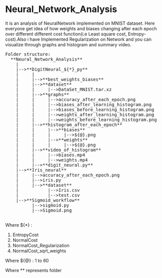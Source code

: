 # Neural_Network_Analysis
It is an analysis of NeuralNetwork implemented on MNIST dataset. Here everyone get idea of how weights and biases changing after each epoch over different different cost function(i.e Least square cost, Entropy-cost).Also i have Implemented Regularization on Network and you can visualize through graphs and histogram and summary video.
<pre>
Folder structure:
  **Neural_Network_Analysis**
    |
    |-->**DigitNeural_${*}_py**
    |     |
    |     |-->**best_weights_biases**
    |     |-->**dataset**
    |     |     |-->DataSet_MNIST.tar.xz
    |     |-->**graphs**
    |     |     |-->accuracy_after_each_epoch.png
    |     |     |-->biases_after_learning_histogram.png
    |     |     |-->biases_before_learning_histogram.png
    |     |     |-->weights_after_learning_histogram.png
    |     |     |-->weights_before_learning_histogram.png
    |     |-->**histogram_after_each_epoch**
    |     |     |-->**biases**
    |     |     |     |-->${@}.png
    |     |     |-->**weights**
    |     |     |     |-->${@}.png
    |     |-->**video_of_histogram**
    |     |     |-->biases.mp4
    |     |     |-->weights.mp4
    |     |-->**digit_neural.py**
    |-->**Iris_neural**
    |     |-->accuracy_after_each_epoch.png
    |     |-->iris.py
    |     |-->**dataset**
    |           |-->Iris.csv
    |           |-->test.csv
    |-->**Sigmoid_workflow**
          |-->sigmoid.py
          |-->Sigmoid.png
    </pre>  
    
Where ${*} :
  1)  EntropyCost
  2)  NormalCost
  3)  NormalCost_Regularization
  4)  NormalCost_sqrt_weights
  
Where ${@} : 1 to 60

Where ** represents folder
  
    
